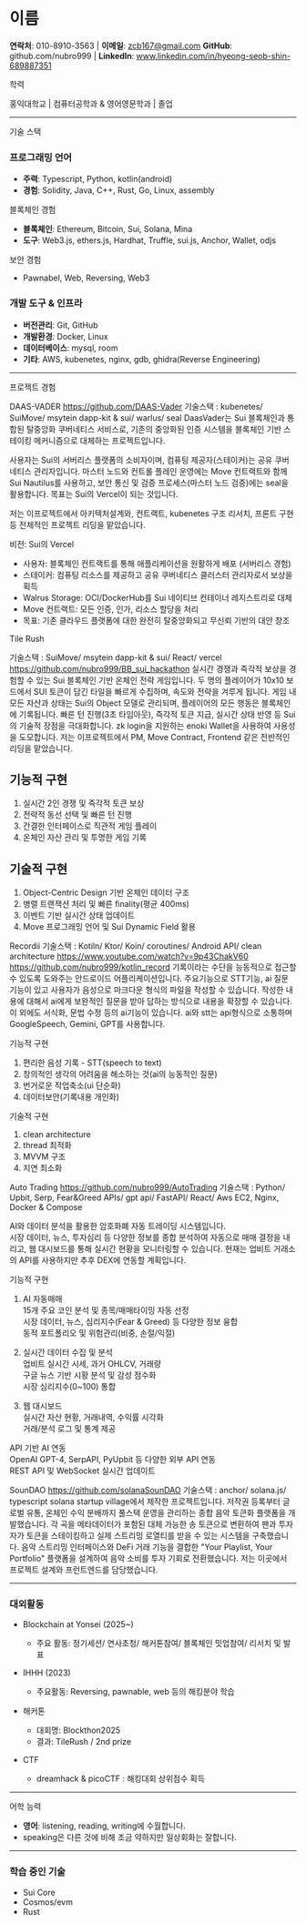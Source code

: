 
# 이름

**연락처**: 010-8910-3563 | **이메일**: zcb167@gmail.com
**GitHub**: github.com/nubro999 | **LinkedIn**: www.linkedin.com/in/hyeong-seob-shin-689887351

학력

홍익대학교 | 컴퓨터공학과 & 영어영문학과 | 졸업

---

기술 스택

### 프로그래밍 언어

- **주력**: Typescript, Python, kotlin(android)
- **경험**: Solidity, Java, C++, Rust, Go, Linux, assembly

블록체인 경험

- **블록체인**: Ethereum, Bitcoin, Sui, Solana, Mina
- **도구**: Web3.js, ethers.js, Hardhat, Truffle, sui.js, Anchor, Wallet, odjs

보안 경험

- Pawnabel, Web, Reversing, Web3


### 개발 도구 & 인프라

- **버전관리**: Git, GitHub
- **개발환경**: Docker, Linux
- **데이터베이스**: mysql, room
- **기타**: AWS, kubenetes, nginx, gdb, ghidra(Reverse Engineering)

---

프로젝트 경험

DAAS-VADER
https://github.com/DAAS-Vader
기술스택 : kubenetes/ SuiMove/ msytein dapp-kit & sui/ warlus/ seal
DaasVader는 Sui 블록체인과 통합된 탈중앙화 쿠버네티스 서비스로, 기존의 중앙화된 인증 시스템을 블록체인 기반 스테이킹 메커니즘으로 대체하는 프로젝트입니다.

사용자는 Sui의 서버리스 플랫폼의 소비자이며, 컴퓨팅 제공자(스테이커)는 공유 쿠버네티스 관리자입니다. 마스터 노드와 컨트롤 플레인 운영에는 Move 컨트랙트와 함께 Sui Nautilus를 사용하고, 보안 통신 및 검증 프로세스(마스터 노드 검증)에는 seal을 활용합니다. 목표는 Sui의 Vercel이 되는 것입니다.

저는 이프로젝트에서 아키텍처설계와, 컨트랙트, kubenetes 구조 리서치, 프론트 구현 등 전체적인 프로젝트 리딩을 맡았습니다.

비전: Sui의 Vercel

- 사용자: 블록체인 컨트랙트를 통해 애플리케이션을 원활하게 배포 (서버리스 경험)
- 스테이커: 컴퓨팅 리소스를 제공하고 공유 쿠버네티스 클러스터 관리자로서 보상을 획득
- Walrus Storage: OCI/DockerHub를 Sui 네이티브 컨테이너 레지스트리로 대체
- Move 컨트랙트: 모든 인증, 인가, 리소스 할당을 처리
- 목표: 기존 클라우드 플랫폼에 대한 완전히 탈중앙화되고 무신뢰 기반의 대안 창조


Tile Rush

기술스택 : SuiMove/ msytein dapp-kit & sui/ React/ vercel
https://github.com/nubro999/BB_sui_hackathon
실시간 경쟁과 즉각적 보상을 경험할 수 있는 Sui 블록체인 기반 온체인 전략 게임입니다.  두 명의 플레이어가 10x10 보드에서 SUI 토큰이 담긴 타일을 빠르게 수집하며, 속도와 전략을 겨루게 됩니다.  게임 내 모든 자산과 상태는 Sui의 Object 모델로 관리되며, 플레이어의 모든 행동은 블록체인에 기록됩니다.  빠른 턴 진행(3초 타임아웃), 즉각적 토큰 지급, 실시간 상태 반영 등 Sui의 기술적 장점을 극대화합니다. zk login을 지원하는 enoki Wallet을 사용하여 사용성을 도모합니다. 저는 이프로젝트에서 PM, Move Contract, Frontend 같은 전반적인 리딩을 맡았습니다.
## 기능적 구현

1. 실시간 2인 경쟁 및 즉각적 토큰 보상
2. 전략적 동선 선택 및 빠른 턴 진행
3. 간결한 인터페이스로 직관적 게임 플레이
4. 온체인 자산 관리 및 투명한 게임 기록

## 기술적 구현

1. Object-Centric Design 기반 온체인 데이터 구조
2. 병렬 트랜잭션 처리 및 빠른 finality(평균 400ms)
3. 이벤트 기반 실시간 상태 업데이트
4. Move 프로그래밍 언어 및 Sui Dynamic Field 활용


Recordii
기술스택 : Kotiln/ Ktor/ Koin/ coroutines/ Android API/ clean architecture
https://www.youtube.com/watch?v=9p43ChakV60
https://github.com/nubro999/kotlin_record
기록이라는 수단을 능동적으로 접근할 수 있도록 도와주는 안드로이드 어플리케이션입니다. 주요기능으로 STT기능, ai 질문 기능이 있고 사용자가 음성으로 마크다운 형식의 파일을 작성할 수 있습니다. 작성한 내용에 대해서 ai에게 보완적인 질문을 받아 답하는 방식으로 내용을 확장할 수 있습니다. 이 외에도 서식화, 문법 수정 등의 ai기능이 있습니다. ai와 stt는 api형식으로 소통하며 GoogleSpeech, Gemini, GPT를 사용합니다. 

기능적 구현
1. 편리한 음성 기록 - STT(speech to text) 
2. 창의적인 생각의 어려움을 해소하는 것(ai의 능동적인 질문) 
3. 번거로운 작업축소(ui 단순화) 
4. 데이터보안(기록내용 개인화)

기술적 구현
1. clean architecture
2. thread 최적화
3. MVVM 구조
4. 지연 최소화

Auto Trading
https://github.com/nubro999/AutoTrading
기술스택 : Python/ Upbit, Serp, Fear&Greed APIs/ gpt api/ FastAPI/ React/ 
Aws EC2, Nginx, Docker & Compose

AI와 데이터 분석을 활용한 암호화폐 자동 트레이딩 시스템입니다.  
시장 데이터, 뉴스, 투자심리 등 다양한 정보를 종합 분석하여 자동으로 매매 결정을 내리고, 웹 대시보드를 통해 실시간 현황을 모니터링할 수 있습니다. 현재는 업비트 거래소의 API를 사용하지만 추후 DEX에 연동할 계획입니다.

기능적 구현

1. AI 자동매매  
15개 주요 코인 분석 및 종목/매매타이밍 자동 선정  
시장 데이터, 뉴스, 심리지수(Fear & Greed) 등 다양한 정보 융합  
동적 포트폴리오 및 위험관리(비중, 손절/익절)

3. 실시간 데이터 수집 및 분석  
업비트 실시간 시세, 과거 OHLCV, 거래량  
구글 뉴스 기반 시황 분석 및 감성 점수화  
시장 심리지수(0~100) 통합

4. 웹 대시보드  
실시간 자산 현황, 거래내역, 수익률 시각화  
거래/분석 로그 및 통계 제공

API 기반 AI 연동  
OpenAI GPT-4, SerpAPI, PyUpbit 등 다양한 외부 API 연동  
REST API 및 WebSocket 실시간 업데이트


SounDAO
https://github.com/solanaSounDAO
기술스택 : anchor/ solana.js/ typescript
solana startup village에서 제작한 프로젝트입니다.
저작권 등록부터 글로벌 유통, 온체인 수익 분배까지 풀스택 운영을 관리하는 종합 음악 토큰화 플랫폼을 개발했습니다. 각 곡을 메타데이터가 포함된 대체 가능한 송 토큰으로 변환하여 팬과 투자자가 토큰을 스테이킹하고 실제 스트리밍 로열티를 받을 수 있는 시스템을 구축했습니다. 음악 스트리밍 인터페이스와 DeFi 거래 기능을 결합한 "Your Playlist, Your Portfolio" 플랫폼을 설계하여 음악 소비를 투자 기회로 전환했습니다. 
저는 이곳에서 프로젝트 설계와 프런트엔드를 담당했습니다.


---

### 대외활동

- Blockchain at Yonsei (2025~)
    - 주요 활동: 정기세션/ 연사초청/ 해커톤참여/ 블록체인 밋업참여/ 리서치 및 발표
    
- IHHH (2023)
	- 주요활동: Reversing, pawnable, web 등의 해킹분야 학습

- 해커톤
    - 대회명: Blockthon2025
    - 결과: TileRush / 2nd prize

- CTF
	- dreamhack & picoCTF : 해킹대회 상위점수 획득

---

어학 능력

- **영어**: listening, reading, writing에 수월합니다. 
- speaking은 다른 것에 비해 조금 약하지만 일상회화는 잘합니다.

---

### 학습 중인 기술

- Sui Core
- Cosmos/evm
- Rust

